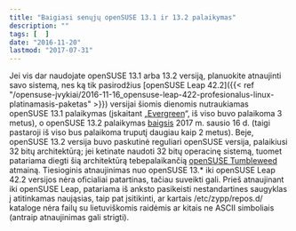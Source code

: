```yaml
---
title: "Baigiasi senųjų openSUSE 13.1 ir 13.2 palaikymas"
description: ""
tags: [  ]
date: "2016-11-20"
lastmod: "2017-07-31"
---
```

Jei vis dar naudojate openSUSE 13.1 arba 13.2 versiją, planuokite atnaujinti savo sistemą, nes ką tik pasirodžius [openSUSE Leap 42.2]({{< ref "/opensuse-įvykiai/2016-11-16_opensuse-leap-422-profesionalus-linux-platinamasis-paketas" >}}) versijai šiomis dienomis nutraukiamas openSUSE 13.1 palaikymas (įskaitant „[Evergreen](https://en.opensuse.org/openSUSE:Evergreen)“, iš viso buvo palaikoma 3 metus), o openSUSE 13.2 palaikymas [baigsis](https://lists.opensuse.org/opensuse-announce/2016-11/msg00002.html) 2017 m. sausio 16 d. (taigi pastaroji iš viso bus palaikoma truputį daugiau kaip 2 metus). Beje, openSUSE 13.2 versija buvo paskutinė reguliari openSUSE versija, palaikiusi 32 bitų architektūrą; jei ketinate naudoti 32 bitų operacinę sistemą, tuomet patariama diegti šią architektūrą tebepalaikančią [openSUSE Tumbleweed](https://en.opensuse.org/Portal:Tumbleweed) atmainą. Tiesioginis atnaujinimas nuo openSUSE 13.\* iki openSUSE Leap 42.2 versijos nėra oficialiai patartinas, tačiau suveikti gali. Prieš atnaujinant iki openSUSE Leap, patariama iš anksto pasikeisti nestandartines saugyklas į atitinkamas naująsias, taip pat įsitikinti, ar kartais /etc/zypp/repos.d/ kataloge nėra failų su lietuviškomis raidėmis ar kitais ne ASCII simboliais (antraip atnaujinimas gali strigti).
